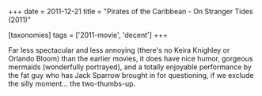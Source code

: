 +++
date = 2011-12-21
title = "Pirates of the Caribbean - On Stranger Tides (2011)"

[taxonomies]
tags = ['2011-movie', 'decent']
+++

Far less spectacular and less annoying (there\'s no Keira Knighley or
Orlando Bloom) than the earlier movies, it does have nice humor,
gorgeous mermaids (wonderfully portrayed), and a totally enjoyable
performance by the fat guy who has Jack Sparrow brought in for
questioning, if we exclude the silly moment\... the two-thumbs-up.
